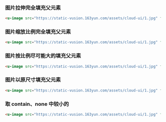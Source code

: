 ### 图片拉伸完全填充父元素

``` html
<u-image src="https://static-vusion.163yun.com/assets/cloud-ui/1.jpg" fit="fill"></u-image>
```

### 图片缩放比例完全填充父元素

``` html
<u-image src="https://static-vusion.163yun.com/assets/cloud-ui/1.jpg" fit="contain"></u-image>
```

### 图片按比例尽可能大的填充父元素

``` html
<u-image src="https://static-vusion.163yun.com/assets/cloud-ui/1.jpg" fit="cover"></u-image>
```

### 图片以原尺寸填充父元素

``` html
<u-image src="https://static-vusion.163yun.com/assets/cloud-ui/1.jpg" fit="none"></u-image>
```

### 取 contain、none 中较小的

``` html
<u-image src="https://static-vusion.163yun.com/assets/cloud-ui/1.jpg" fit="scale-down"></u-image>
```
